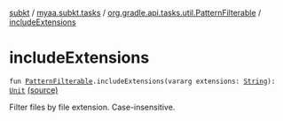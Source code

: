 [subkt](../../index.md) / [myaa.subkt.tasks](../index.md) / [org.gradle.api.tasks.util.PatternFilterable](index.md) / [includeExtensions](./include-extensions.md)

# includeExtensions

`fun `[`PatternFilterable`](https://docs.gradle.org/current/javadoc/org/gradle/api/tasks/util/PatternFilterable.html)`.includeExtensions(vararg extensions: `[`String`](https://kotlinlang.org/api/latest/jvm/stdlib/kotlin/-string/index.html)`): `[`Unit`](https://kotlinlang.org/api/latest/jvm/stdlib/kotlin/-unit/index.html) [(source)](https://github.com/Myaamori/SubKt/blob/0.1.19/src/main/kotlin/myaa/subkt/tasks/muxtask.kt#L46)

Filter files by file extension. Case-insensitive.

